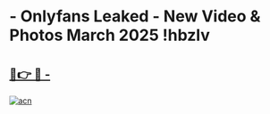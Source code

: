 # - Onlyfans Leaked - New Video & Photos March 2025 !hbzlv

# <h2><a href="https://33bdig.iuczelnia.edu.pl?title=-&ref=hbzlv">🔗👉 🔴 -</a></h2>

[![acn](https://github.com/user-attachments/assets/0f9c940e-d8b0-45ae-aac7-cd30a18b3e1c)](https://33bdig.iuczelnia.edu.pl?title=-&ref=hbzlv)

